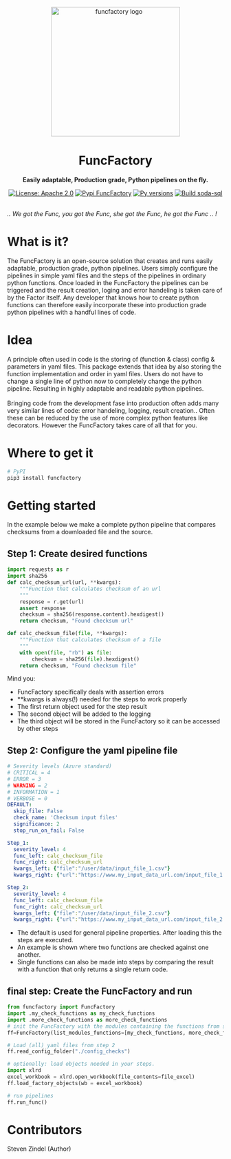 [comment]: <> (![alt text]&#40;../media/images/factory_transparant_v1.png?raw=true&#41;)

[comment]: <> (![alt text]&#40;../media/images/factory_transparant_v2.png?raw=true&#41;)

[comment]: <> (![alt text]&#40;../media/images/factory.png?raw=true&#41;)
<p align="center"><img src="../media/images/factory_v5.png" alt="funcfactory logo" width="300" /></p>


<h1 align="center">FuncFactory</h1>
<p align="center"><b>Easily adaptable, Production grade, Python pipelines on the fly.</b></p>

<p align="center">
  <a href="../main/LICENSE.txt"><img src="https://img.shields.io/pypi/l/FuncFactory" alt="License: Apache 2.0"></a>
  <a href="https://pypi.org/project/funcfactory/"><img alt="Pypi FuncFactory" src="https://img.shields.io/pypi/v/FuncFactory?logo=FuncFactory"></a>
  <a href="ttps://img.shields.io/pypi/pyversions/FuncFactory"><img alt="Py versions" src="https://img.shields.io/pypi/pyversions/FuncFactory"></a>
  <a href="https://github.com/szindel/FuncFactory/actions/workflows/python-package.yml"><img alt="Build soda-sql" src="https://github.com/szindel/FuncFactory/actions/workflows/python-package.yml/badge.svg"></a>
</p>
<br/>
<em> .. We got the Func, you got the Func, she got the Func, he got the Func .. !</em> 
<br />

# What is it?
The FuncFactory is an open-source solution that creates and runs easily adaptable, production grade, python pipelines. Users simply configure the pipelines in simple yaml files and the steps of the pipelines in ordinary python functions. Once loaded in the FuncFactory the pipelines can be triggered and the result creation, loging and error handeling is taken care of by the Factor itself. Any developer that knows how to create python functions can therefore easily incorporate these into production grade python pipelines with a handful lines of code.  

# Idea
A principle often used in code is the storing of (function & class) config & parameters in yaml files. This package extends that idea by also storing the function implementation and order in yaml files. Users do not have to change a single line of python now to completely change the python pipeline. Resulting in highly adaptable and readable python pipelines.
<br />
<br />
Bringing code from the development fase into production often adds many very similar lines of code: error handeling, logging, result creation.. Often these can be reduced by the use of more complex python features like decorators. However the FuncFactory takes care of all that for you.

# Where to get it
```sh
# PyPI
pip3 install funcfactory
```
# Getting started
In the example below we make a complete python pipeline that compares checksums from a downloaded file and the source.

## Step 1: Create desired functions
```python
import requests as r
import sha256
def calc_checksum_url(url, **kwargs):
    """Function that calculates checksum of an url
    """
    response = r.get(url)
    assert response 
    checksum = sha256(response.content).hexdigest()
    return checksum, "Found checksum url"

def calc_checksum_file(file, **kwargs):
    """Function that calculates checksum of a file
    """
    with open(file, "rb") as file:
        checksum = sha256(file).hexdigest()
    return checksum, "Found checksum file"
```
Mind you:
- FuncFactory specifically deals with assertion errors
- **kwargs is always(!) needed for the steps to work properly
- The first return object used for the step result
- The second object will be added to the logging
- The third object will be stored in the FuncFactory so it can be accessed by other steps

## Step 2: Configure the yaml pipeline file
```yaml
# Severity levels (Azure standard)
# CRITICAL = 4
# ERROR = 3
# WARNING = 2
# INFORMATION = 1
# VERBOSE = 0
DEFAULT:
  skip_file: False
  check_name: 'Checksum input files'
  significance: 2
  stop_run_on_fail: False

Step_1:
  severity_level: 4
  func_left: calc_checksum_file
  func_right: calc_checksum_url
  kwargs_left: {"file":"/user/data/input_file_1.csv"}
  kwargs_right: {"url":"https://www.my_input_data_url.com/input_file_1.csv",}

Step_2:
  severity_level: 4
  func_left: calc_checksum_file
  func_right: calc_checksum_url
  kwargs_left: {"file":"/user/data/input_file_2.csv"}
  kwargs_right: {"url":"https://www.my_input_data_url.com/input_file_2.csv"}

```
- The default is used for general pipeline properties. After loading this the steps are executed. 
- An example is shown where two functions are checked against one another. 
- Single functions can also be made into steps by comparing the result with a function that only returns a single return code.

## final step: Create the FuncFactory and run
```python
from funcfactory import FuncFactory
import .my_check_functions as my_check_functions
import .more_check_functions as more_check_functions
# init the FuncFactory with the modules containing the functions from step 1
ff=FuncFactory(list_modules_functions=[my_check_functions, more_check_functions])

# Load (all) yaml files from step 2
ff.read_config_folder("./config_checks")

# optionally: load objects needed in your steps.
import xlrd
excel_workbook = xlrd.open_workbook(file_contents=file_excel)
ff.load_factory_objects(wb = excel_workbook)

# run pipelines
ff.run_func()
```

# Contributors
Steven Zindel (Author)